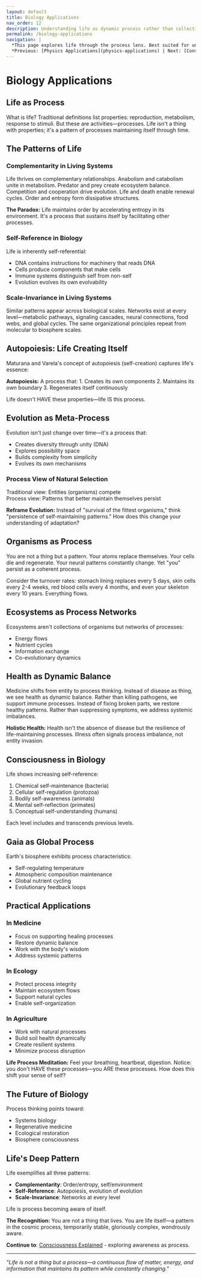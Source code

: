 ```yaml
---
layout: default
title: Biology Applications
nav_order: 12
description: Understanding life as dynamic process rather than collection of things
permalink: /biology-applications
navigation: |
  *This page explores life through the process lens. Best suited for understanding living systems.*  
  *Previous: [Physics Applications](physics-applications) | Next: [Consciousness Explained](consciousness-explained)*
---
```


# Biology Applications

## Life as Process

What is life? Traditional definitions list properties: reproduction, metabolism, response to stimuli. But these are activities—processes. Life isn't a thing with properties; it's a pattern of processes maintaining itself through time.

## The Patterns of Life

### Complementarity in Living Systems

Life thrives on complementary relationships. Anabolism and catabolism unite in metabolism. Predator and prey create ecosystem balance. Competition and cooperation drive evolution. Life and death enable renewal cycles. Order and entropy form dissipative structures.

<div class="key-insight">
<strong>The Paradox:</strong> Life maintains order by accelerating entropy in its environment. It's a process that sustains itself by facilitating other processes.
</div>

### Self-Reference in Biology

Life is inherently self-referential:
- DNA contains instructions for machinery that reads DNA
- Cells produce components that make cells
- Immune systems distinguish self from non-self
- Evolution evolves its own evolvability

### Scale-Invariance in Living Systems

Similar patterns appear across biological scales. Networks exist at every level—metabolic pathways, signaling cascades, neural connections, food webs, and global cycles. The same organizational principles repeat from molecular to biosphere scales.

## Autopoiesis: Life Creating Itself

Maturana and Varela's concept of autopoiesis (self-creation) captures life's essence:

<div class="key-insight">
<strong>Autopoiesis:</strong> A process that:
1. Creates its own components
2. Maintains its own boundary
3. Regenerates itself continuously

Life doesn't HAVE these properties—life IS this process.
</div>

## Evolution as Meta-Process

Evolution isn't just change over time—it's a process that:
- Creates diversity through unity (DNA)
- Explores possibility space
- Builds complexity from simplicity
- Evolves its own mechanisms

### Process View of Natural Selection

Traditional view: Entities (organisms) compete  
Process view: Patterns that better maintain themselves persist

<div class="try-this">
<strong>Reframe Evolution:</strong>
Instead of "survival of the fittest organisms," think "persistence of self-maintaining patterns." How does this change your understanding of adaptation?
</div>

## Organisms as Process

You are not a thing but a pattern. Your atoms replace themselves. Your cells die and regenerate. Your neural patterns constantly change. Yet "you" persist as a coherent process.

Consider the turnover rates: stomach lining replaces every 5 days, skin cells every 2-4 weeks, red blood cells every 4 months, and even your skeleton every 10 years. Everything flows.

## Ecosystems as Process Networks

Ecosystems aren't collections of organisms but networks of processes:
- Energy flows
- Nutrient cycles
- Information exchange
- Co-evolutionary dynamics

## Health as Dynamic Balance

Medicine shifts from entity to process thinking. Instead of disease as thing, we see health as dynamic balance. Rather than killing pathogens, we support immune processes. Instead of fixing broken parts, we restore healthy patterns. Rather than suppressing symptoms, we address systemic imbalances.

<div class="key-insight">
<strong>Holistic Health:</strong>
Health isn't the absence of disease but the resilience of life-maintaining processes. Illness often signals process imbalance, not entity invasion.
</div>

## Consciousness in Biology

Life shows increasing self-reference:
1. Chemical self-maintenance (bacteria)
2. Cellular self-regulation (protozoa)
3. Bodily self-awareness (animals)
4. Mental self-reflection (primates)
5. Conceptual self-understanding (humans)

Each level includes and transcends previous levels.

## Gaia as Global Process

Earth's biosphere exhibits process characteristics:
- Self-regulating temperature
- Atmospheric composition maintenance
- Global nutrient cycling
- Evolutionary feedback loops

## Practical Applications

### In Medicine
- Focus on supporting healing processes
- Restore dynamic balance
- Work with the body's wisdom
- Address systemic patterns

### In Ecology
- Protect process integrity
- Maintain ecosystem flows
- Support natural cycles
- Enable self-organization

### In Agriculture
- Work with natural processes
- Build soil health dynamically
- Create resilient systems
- Minimize process disruption

<div class="try-this">
<strong>Life Process Meditation:</strong>
Feel your breathing, heartbeat, digestion. Notice: you don't HAVE these processes—you ARE these processes. How does this shift your sense of self?
</div>

## The Future of Biology

Process thinking points toward:
- Systems biology
- Regenerative medicine
- Ecological restoration
- Biosphere consciousness

## Life's Deep Pattern

Life exemplifies all three patterns:
- **Complementarity**: Order/entropy, self/environment
- **Self-Reference**: Autopoiesis, evolution of evolution
- **Scale-Invariance**: Networks at every level

Life is process becoming aware of itself.

<div class="key-insight">
<strong>The Recognition:</strong>
You are not a thing that lives. You are life itself—a pattern in the cosmic process, temporarily stable, gloriously complex, wondrously aware.
</div>

**Continue to**: [Consciousness Explained](consciousness-explained) - exploring awareness as process.

---

*"Life is not a thing but a process—a continuous flow of matter, energy, and information that maintains its pattern while constantly changing."*
